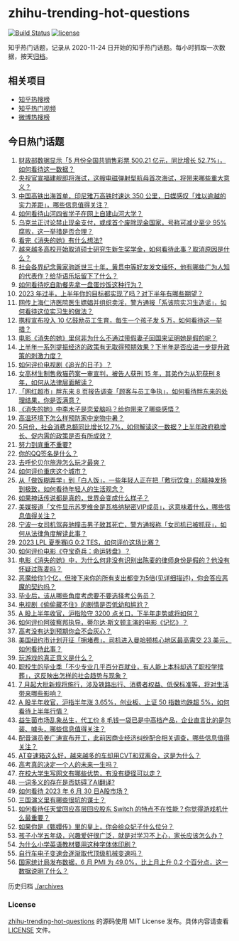 # zhihu-trending-hot-questions

[![Build Status](https://github.com/justjavac/zhihu-trending-hot-questions/workflows/ci/badge.svg?branch=master)](https://github.com/justjavac/zhihu-trending-hot-questions/actions)
[![license](https://img.shields.io/github/license/justjavac/zhihu-trending-hot-questions)](https://github.com/justjavac/zhihu-trending-hot-questions/blob/master/LICENSE)

知乎热门话题，记录从 2020-11-24
日开始的知乎热门话题。每小时抓取一次数据，按天[归档](./archives)。

## 相关项目

- [知乎热搜榜](https://github.com/justjavac/zhihu-trending-top-search)
- [知乎热门视频](https://github.com/justjavac/zhihu-trending-hot-video)
- [微博热搜榜](https://github.com/justjavac/weibo-trending-hot-search)

## 今日热门话题

<!-- BEGIN -->
<!-- 最后更新时间 Sat Jul 01 2023 01:10:22 GMT+0800 (China Standard Time) -->

1. [财政部数据显示「5 月份全国共销售彩票 500.21 亿元，同比增长 52.7%」，如何看待这一数据？](https://www.zhihu.com/question/609601825)
1. [央视官宣福建舰即将海试，这艘电磁弹射型航母首次海试，将带来哪些重大意义？](https://www.zhihu.com/question/609607306)
1. [中国高铁出海首单，印尼雅万高铁时速达 350 公里，日媒感叹「难以逾越的实力差距」，哪些信息值得关注？](https://www.zhihu.com/question/609596590)
1. [如何看待山河四省学子在网上自建山河大学？](https://www.zhihu.com/question/609297089)
1. [乌克兰正讨论禁止现金支付，或成首个废除现金国家，号称可减少至少 95% 腐败，这一举措是否合理？](https://www.zhihu.com/question/609605756)
1. [看完《消失的她》有什么想法?](https://www.zhihu.com/question/608711153)
1. [越来越多高校开始取消硕士研究生新生奖学金，如何看待此事？取消原因是什么？](https://www.zhihu.com/question/609591751)
1. [社会各界纪念黄家驹逝世三十年，黄贯中等好友发文缅怀，他有哪些广为人知的代表作？给华语乐坛留下了什么？](https://www.zhihu.com/question/609585703)
1. [如何看待吃自助餐先拿一盘蛋炒饭这种行为？](https://www.zhihu.com/question/440916537)
1. [2023 年过半，上半年你的目标都实现了吗？对下半年有哪些期望？](https://www.zhihu.com/question/609642988)
1. [网传上海仁济医院医生嫖娼并组织卖淫，警方通报「系该院实习生造谣」，如何看待这位实习生的做法？](https://www.zhihu.com/question/609539743)
1. [携程宣布投入 10 亿鼓励员工生育，每生一个孩子发 5 万，如何看待这一举措？](https://www.zhihu.com/question/609562977)
1. [电影《消失的她》里何非为什么不通过带假妻子回国来证明她是假的呢？](https://www.zhihu.com/question/608063314)
1. [上半年一系列提振经济的政策有无取得预期效果？下半年是否应进一步提升政策的刺激力度？](https://www.zhihu.com/question/609604657)
1. [如何评价电视剧《追光的日子》？](https://www.zhihu.com/question/608753108)
1. [女高材生制售救猫药案一审宣判，被告人获刑 15 年，其弟作为从犯获刑 8 年，如何从法律层面解读？](https://www.zhihu.com/question/609607796)
1. [「网红超市」胖东来 8 页报告调查「顾客与员工争执」，如何看待胖东来的处理结果，你是否满意？](https://www.zhihu.com/question/609604339)
1. [《消失的她》中李木子是恋爱脑吗？给你带来了哪些感悟？](https://www.zhihu.com/question/609300119)
1. [高温环境下怎么样预防家中宠物中暑？](https://www.zhihu.com/question/545306427)
1. [5月份，社会消费总额同比增长12.7%，如何解读这一数据？上半年政府稳增长、促内需的政策是否有所成效？](https://www.zhihu.com/question/609606063)
1. [努力到底重不重要?](https://www.zhihu.com/question/605575087)
1. [你的QQ签名是什么？](https://www.zhihu.com/question/607374936)
1. [去呼伦贝尔旅游怎么玩才最爽？](https://www.zhihu.com/question/317006293)
1. [如何评价重庆这个城市？](https://www.zhihu.com/question/20715754)
1. [从「做饭糊弄学」到「白人饭」，一些年轻人正在把「敷衍饮食」的精神发扬到极致，如何看待年轻人的生活观念？](https://www.zhihu.com/question/609598856)
1. [如果神话传说都是真的，世界会变成什么样子？](https://www.zhihu.com/question/36260262)
1. [美媒报道「文件显示苏罗维金是瓦格纳秘密VIP成员」，这意味着什么，哪些信息值得关注？](https://www.zhihu.com/question/609549681)
1. [宁波一女司机驾奔驰撞击男子致其死亡，警方通报称「女司机已被抓获」，如何从法律角度解读此事？](https://www.zhihu.com/question/609346490)
1. [2023 LPL 夏季赛iG 0:2 TES，如何评价这场比赛？](https://www.zhihu.com/question/609651912)
1. [如何评价电影《夺宝奇兵：命运转盘》？](https://www.zhihu.com/question/608509359)
1. [电影《消失的她》中，为什么何非没有识别出陈麦的律师身份是假的？他没有怀疑过陈麦吗？](https://www.zhihu.com/question/608097247)
1. [恶魔给你1个亿，但接下来你的所有支出都变为5倍(见详细描述)，你会答应恶魔的契约吗？](https://www.zhihu.com/question/608441800)
1. [毕业后，该从哪些角度考虑要不要选择考公务员？](https://www.zhihu.com/question/604947117)
1. [电视剧《偷偷藏不住》的剧情是否低幼和尴尬？](https://www.zhihu.com/question/607790713)
1. [A 股上半年收官，沪指险守 3200 点关口，下半年走势或将如何？](https://www.zhihu.com/question/609608897)
1. [如何评价阿彼察邦执导，蒂尔达·斯文顿主演的电影《记忆》？](https://www.zhihu.com/question/472550707)
1. [高考没有达到预期你会不会灰心？](https://www.zhihu.com/question/609454339)
1. [美国纽约市计划开征「拥堵费」，司机进入曼哈顿核心地区最高需交 23 美元，如何看待此事？](https://www.zhihu.com/question/609173348)
1. [玩游戏的真正意义是什么？](https://www.zhihu.com/question/313042928)
1. [职校生的毕业季「不少专业几乎百分百就业，有人能上本科却选了职校学殡葬」，这反映出怎样的社会趋势与现象？](https://www.zhihu.com/question/609600942)
1. [7 月起大批新规将施行，涉及铁路出行、消费者权益、低保标准等，将对生活带来哪些影响？](https://www.zhihu.com/question/609544589)
1. [A 股半年收官，沪指半年涨 3.65%，创业板、上证 50 指数均跌超 5%，如何看待上半年行情？](https://www.zhihu.com/question/609552389)
1. [益生菌市场乱象丛生，代工价 8 毛钱一袋已是中高档产品，企业直言比的是包装、噱头，哪些信息值得关注？](https://www.zhihu.com/question/609147169)
1. [配音演员姜广涛宣布开工，此前因商业经济纠纷配合相关调查，哪些信息值得关注？](https://www.zhihu.com/question/609395807)
1. [AT变速箱这么好，越来越多的车却用CVT和双离合，这是为什么？](https://www.zhihu.com/question/602026912)
1. [高考真的决定一个人的未来一生吗？](https://www.zhihu.com/question/606623219)
1. [在校大学生写网文有哪些优势，有没有捷径可以走？](https://www.zhihu.com/question/609395610)
1. [一词多义的存在是否妨碍了AI翻译?](https://www.zhihu.com/question/609114446)
1. [如何看待 2023 年 6 月 30 日A股市场？](https://www.zhihu.com/question/609544444)
1. [三国演义里有哪些很坑的谋士？](https://www.zhihu.com/question/332509582)
1. [如何看待任天堂回应高层回应股东 Switch 的特点不在性能？你觉得游戏机什么最重要？](https://www.zhihu.com/question/609196080)
1. [如果你是《甄嬛传》里的皇上，你会给众妃子什么位分？](https://www.zhihu.com/question/564564424)
1. [孩子小学五年级，兴趣爱好很广泛，就是对学习不上心，家长应该怎么办？](https://www.zhihu.com/question/608110680)
1. [为什么小学英语教材要用这种字体体印刷？](https://www.zhihu.com/question/577940256)
1. [自行车电子变速会逐渐取代顶级机械变速吗？](https://www.zhihu.com/question/608461464)
1. [国家统计局发布数据，6 月 PMI 为 49.0%，比上月上升 0.2 个百分点，这一数据说明了什么？](https://www.zhihu.com/question/609549350)

<!-- END -->

历史归档 [./archives](./archives)

### License

[zhihu-trending-hot-questions](https://github.com/justjavac/zhihu-trending-hot-questions)
的源码使用 MIT License 发布。具体内容请查看 [LICENSE](./LICENSE) 文件。
